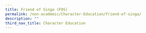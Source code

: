 ```yaml
---
title: Friend of Singa (FOS)
permalink: /non-academic/Character-Education/friend-of-singa/
description: ""
third_nav_title: Character Education
---
```

